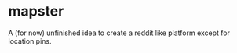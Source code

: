 # mapster

A (for now) unfinished idea to create a reddit like platform except for location pins.


